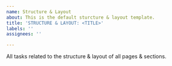 ```yaml
---
name: Structure & Layout
about: This is the default sturcture & layout template.
title: 'STRUCTURE & LAYOUT: <TITLE>'
labels: ''
assignees: ''

---
```


All tasks related to the structure & layout of all pages & sections.
